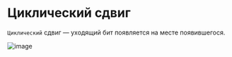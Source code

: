 # Циклический сдвиг

`Циклический` сдвиг — уходящий бит появляется на месте появившегося.

![image](https://user-images.githubusercontent.com/113284506/210274519-0fec852f-189b-4690-84d8-d029046615d7.png)
